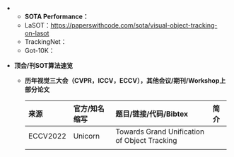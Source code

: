 *   * **SOTA Performance：**
    * LaSOT：https://paperswithcode.com/sota/visual-object-tracking-on-lasot
    * TrackingNet：
    * Got-10K：

* **顶会/刊SOT算法速览**
  * **历年视觉三大会（CVPR，ICCV，ECCV），其他会议/期刊/Workshop上部分论文**

    

    | **来源**              | **官方/知名缩写**     | **题目/链接/代码/Bibtex**    | **简介**    |
    |:-----------           |:----------------|:----------------|:----------------|
    | ECCV2022| Unicorn | Towards Grand Unification of Object Tracking |
    | | | |
